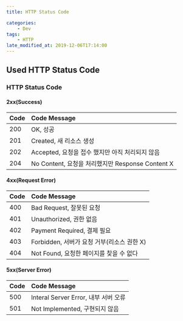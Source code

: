 ```yaml
---
title: HTTP Status Code

categories:
    - Dev
tags:
    - HTTP
late_modified_at: 2019-12-06T17:14:00
---
```


## Used HTTP Status Code ##

### HTTP Status Code ###

#### 2xx(Success) ####
| Code              | Code Message                                     |
| :---------------- | :------------------------------------------------|
| 200               | OK, 성공                                         |
| 201               | Created, 새 리소스 생성                           |
| 202               | Accepted, 요청을 접수 했지만 아직 처리되지 않음    |
| 204               | No Content, 요청을 처리했지만 Response Content X  |

#### 4xx(Request Error) ####
| Code              | Code Message                                     |
| :---------------- | :------------------------------------------------|
| 400               | Bad Request, 잘못된 요청                          |
| 401               | Unauthorized, 권한 없음                           |
| 402               | Payment Required, 결제 필요                       |
| 403               | Forbidden, 서버가 요청 거부(리소스 권한 X)         |
| 404               | Not Found, 요청한 페이지를 찾을 수 없다            |

#### 5xx(Server Error) ####
| Code              | Code Message                                     |
| :---------------- | :------------------------------------------------|
| 500               | Interal Server Error, 내부 서버 오류              |
| 501               | Not Implemented, 구현되지 않음                    |

